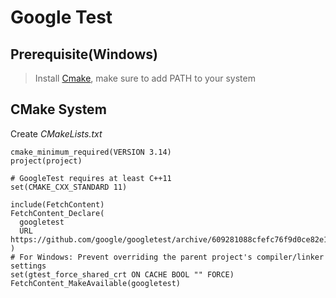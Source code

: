# Google Test

## Prerequisite(Windows)
> Install [Cmake](https://cmake.org/), make sure to add PATH to your system

## CMake System
Create *CMakeLists.txt*
```
cmake_minimum_required(VERSION 3.14)
project(project)

# GoogleTest requires at least C++11
set(CMAKE_CXX_STANDARD 11)

include(FetchContent)
FetchContent_Declare(
  googletest
  URL https://github.com/google/googletest/archive/609281088cfefc76f9d0ce82e1ff6c30cc3591e5.zip
)
# For Windows: Prevent overriding the parent project's compiler/linker settings
set(gtest_force_shared_crt ON CACHE BOOL "" FORCE)
FetchContent_MakeAvailable(googletest)
```
